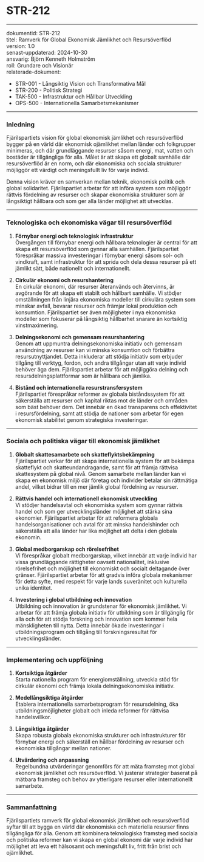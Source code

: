# STR-212
---
dokumentid: STR-212  
titel: Ramverk för Global Ekonomisk Jämlikhet och Resursöverflöd  
version: 1.0  
senast-uppdaterad: 2024-10-30  
ansvarig: Björn Kenneth Holmström  
roll: Grundare och Visionär  
relaterade-dokument:  
   - STR-001 - Långsiktig Vision och Transformativa Mål  
   - STR-200 - Politisk Strategi  
   - TAK-500 - Infrastruktur och Hållbar Utveckling  
   - OPS-500 - Internationella Samarbetsmekanismer  
---

### Inledning

Fjärilspartiets vision för global ekonomisk jämlikhet och resursöverflöd bygger på en värld där ekonomisk ojämlikhet mellan länder och folkgrupper minimeras, och där grundläggande resurser såsom energi, mat, vatten och bostäder är tillgängliga för alla. Målet är att skapa ett globalt samhälle där resursöverflöd är en norm, och där ekonomiska och sociala strukturer möjliggör ett värdigt och meningsfullt liv för varje individ.

Denna vision kräver en samverkan mellan teknik, ekonomisk politik och global solidaritet. Fjärilspartiet arbetar för att införa system som möjliggör rättvis fördelning av resurser och skapar ekonomiska strukturer som är långsiktigt hållbara och som ger alla länder möjlighet att utvecklas.

---

### Teknologiska och ekonomiska vägar till resursöverflöd

1. **Förnybar energi och teknologisk infrastruktur**  
   Övergången till förnybar energi och hållbara teknologier är central för att skapa ett resursöverflöd som gynnar alla samhällen. Fjärilspartiet förespråkar massiva investeringar i förnybar energi såsom sol- och vindkraft, samt infrastruktur för att sprida och dela dessa resurser på ett jämlikt sätt, både nationellt och internationellt.

2. **Cirkulär ekonomi och resurshantering**  
   En cirkulär ekonomi, där resurser återanvänds och återvinns, är avgörande för att skapa ett stabilt och hållbart samhälle. Vi stödjer omställningen från linjära ekonomiska modeller till cirkulära system som minskar avfall, bevarar resurser och främjar lokal produktion och konsumtion. Fjärilspartiet ser även möjligheter i nya ekonomiska modeller som fokuserar på långsiktig hållbarhet snarare än kortsiktig vinstmaximering.

3. **Delningsekonomi och gemensam resurshantering**  
   Genom att uppmuntra delningsekonomiska initiativ och gemensam användning av resurser kan vi minska konsumtion och förbättra resursutnyttjandet. Detta inkluderar att stödja initiativ som erbjuder tillgång till verktyg, fordon, och andra tillgångar utan att varje individ behöver äga dem. Fjärilspartiet arbetar för att möjliggöra delning och resursdelningsplattformar som är hållbara och jämlika.

4. **Bistånd och internationella resurstransfersystem**  
   Fjärilspartiet förespråkar reformer av globala biståndssystem för att säkerställa att resurser och kapital riktas mot de länder och områden som bäst behöver dem. Det innebär en ökad transparens och effektivitet i resursfördelning, samt att stödja de nationer som arbetar för egen ekonomisk stabilitet genom strategiska investeringar.

---

### Sociala och politiska vägar till ekonomisk jämlikhet

1. **Globalt skattesamarbete och skatteflyktsbekämpning**  
   Fjärilspartiet verkar för att skapa internationella system för att bekämpa skatteflykt och skatteundandragande, samt för att främja rättvisa skattesystem på global nivå. Genom samarbete mellan länder kan vi skapa en ekonomisk miljö där företag och individer betalar sin rättmätiga andel, vilket bidrar till en mer jämlik global fördelning av resurser.

2. **Rättvis handel och internationell ekonomisk utveckling**  
   Vi stödjer handelsavtal och ekonomiska system som gynnar rättvis handel och som ger utvecklingsländer möjlighet att stärka sina ekonomier. Fjärilspartiet arbetar för att reformera globala handelsorganisationer och avtal för att minska handelshinder och säkerställa att alla länder har lika möjlighet att delta i den globala ekonomin.

3. **Global medborgarskap och rörelsefrihet**  
   Vi förespråkar globalt medborgarskap, vilket innebär att varje individ har vissa grundläggande rättigheter oavsett nationalitet, inklusive rörelsefrihet och möjlighet till ekonomiskt och socialt deltagande över gränser. Fjärilspartiet arbetar för att gradvis införa globala mekanismer för detta syfte, med respekt för varje lands suveränitet och kulturella unika identitet.

4. **Investering i global utbildning och innovation**  
   Utbildning och innovation är grundstenar för ekonomisk jämlikhet. Vi arbetar för att främja globala initiativ för utbildning som är tillgänglig för alla och för att stödja forskning och innovation som kommer hela mänskligheten till nytta. Detta innebär ökade investeringar i utbildningsprogram och tillgång till forskningsresultat för utvecklingsländer.

---

### Implementering och uppföljning

1. **Kortsiktiga åtgärder**  
   Starta nationella program för energiomställning, utveckla stöd för cirkulär ekonomi och främja lokala delningsekonomiska initiativ. 

2. **Medellångsiktiga åtgärder**  
   Etablera internationella samarbetsprogram för resursdelning, öka utbildningsmöjligheter globalt och inleda reformer för rättvisa handelsvillkor.

3. **Långsiktiga åtgärder**  
   Skapa robusta globala ekonomiska strukturer och infrastrukturer för förnybar energi och säkerställ en hållbar fördelning av resurser och ekonomiska tillgångar mellan nationer.  

4. **Utvärdering och anpassning**  
   Regelbundna utvärderingar genomförs för att mäta framsteg mot global ekonomisk jämlikhet och resursöverflöd. Vi justerar strategier baserat på mätbara framsteg och behov av ytterligare resurser eller internationellt samarbete.

---

### Sammanfattning

Fjärilspartiets ramverk för global ekonomisk jämlikhet och resursöverflöd syftar till att bygga en värld där ekonomiska och materiella resurser finns tillgängliga för alla. Genom att kombinera teknologiska framsteg med sociala och politiska reformer kan vi skapa en global ekonomi där varje individ har möjlighet att leva ett hälsosamt och meningsfullt liv, fritt från brist och ojämlikhet.

